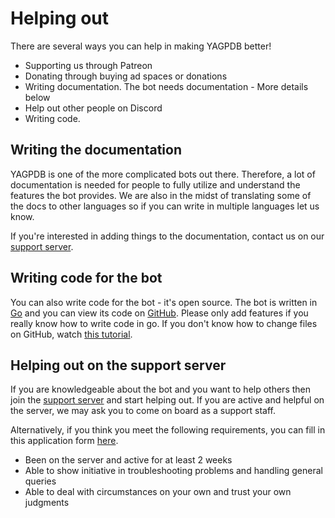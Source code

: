 # Helping out

There are several ways you can help in making YAGPDB better!

* Supporting us through Patreon
* Donating through buying ad spaces or donations
* Writing documentation. The bot needs documentation - More details below
* Help out other people on Discord
* Writing code.

## Writing the documentation

YAGPDB is one of the more complicated bots out there. Therefore, a lot of documentation is needed for people to fully utilize and understand the features the bot provides. We are also in the midst of translating some of the docs to other languages so if you can write in multiple languages let us know. 

If you're interested in adding things to the documentation, contact us on our [support server](https://discord.gg/GcpyYh3).

## Writing code for the bot

You can also write code for the bot - it's open source. The bot is written in [Go](https://golang.org/) and you can view its code on [GitHub](https://github.com/jonas747/yagpdb). Please only add features if you really know how to write code in go. If you don't know how to change files on GitHub, watch [this tutorial](https://www.youtube.com/watch?v=yr6IzOGoMsQ).

## Helping out on the support server

If you are knowledgeable about the bot and you want to help others then join the [support server](https://discord.gg/GcpyYh3) and start helping out. If you are active and helpful on the server, we may ask you to come on board as a support staff.

Alternatively, if you think you meet the following requirements, you can fill in this application form [here](https://michdi.typeform.com/to/e61VMq).

* Been on the server and active for at least 2 weeks
* Able to show initiative in troubleshooting problems and handling general queries
* Able to deal with circumstances on your own and trust your own judgments

